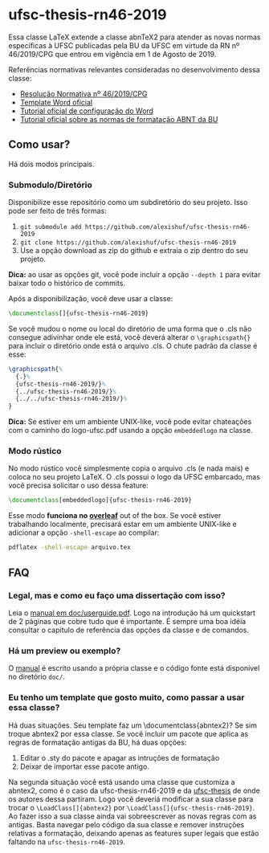 # ufsc-thesis-rn46-2019

Essa classe LaTeX extende a classe abnTeX2 para atender as novas normas específicas à UFSC publicadas pela BU da UFSC em virtude da RN nº 46/2019/CPG que entrou em vigência em 1 de Agosto de 2019.

Referências normativas relevantes consideradas no desenvolvimento dessa classe:

- [Resolução Normativa nº 46/2019/CPG](https://repositorio.ufsc.br/handle/123456789/197121)
- [Template Word oficial](https://repositorio.ufsc.br/handle/123456789/197457)
- [Tutorial oficial de configuração do Word](https://repositorio.ufsc.br/handle/123456789/198045)
- [Tutorial oficial sobre as normas de formatação ABNT da BU](https://repositorio.ufsc.br/handle/123456789/180829)

## Como usar?

Há dois modos principais.

### Submodulo/Diretório

Disponibilize esse repositório como um subdiretório do seu projeto. Isso pode ser feito de três formas:

1. `git submodule add https://github.com/alexishuf/ufsc-thesis-rn46-2019` 
2. `git clone https://github.com/alexishuf/ufsc-thesis-rn46-2019`
3. Use a opção download as zip do github e extraia o zip dentro do seu projeto.

**Dica:** ao usar as opções git, você pode incluir a opção `--depth 1` para evitar baixar todo o histórico de commits.

Após a disponibilização, você deve usar a classe:

```tex
\documentclass[]{ufsc-thesis-rn46-2019}
```

Se você mudou o nome ou local do diretório de uma forma que o .cls não consegue adivinhar onde ele está, você deverá alterar o `\graphicspath{}` para incluir o diretório onde está o arquivo .cls. O chute padrão da classe é esse:

```tex
\graphicspath{%
  {.}%
  {ufsc-thesis-rn46-2019/}%
  {../ufsc-thesis-rn46-2019/}%
  {../../ufsc-thesis-rn46-2019/}%
}
```

**Dica:** Se estiver em um ambiente UNIX-like, você pode evitar chateações com o caminho do logo-ufsc.pdf usando a opção `embeddedlogo` na classe.

### Modo rústico

No modo rústico você simplesmente copia o arquivo .cls (e nada mais) e coloca no seu projeto LaTeX. O .cls possui o logo da UFSC embarcado, mas vocẽ precisa solicitar o uso dessa feature:

```tex
\documentclass[embeddedlogo]{ufsc-thesis-rn46-2019}
```

Esse modo **funciona no [overleaf](https://www.overleaf.com/)** out of the box. Se você estiver trabalhando localmente, precisará estar em um ambiente UNIX-like e adicionar a opção `-shell-escape` ao compilar:

```bash
pdflatex -shell-escape arquivo.tex
```

## FAQ

### Legal, mas e como eu faço uma dissertação com isso?

Leia o [manual em doc/userguide.pdf](https://github.com/alexishuf/ufsc-thesis-rn46-2019/raw/master/doc/userguide.pdf). Logo na introdução há um quickstart de 2 páginas que cobre tudo que é importante. É sempre uma boa idéia consultar o capítulo de referência das opções da classe e de comandos.

### Há um preview ou exemplo?

O [manual](https://github.com/alexishuf/ufsc-thesis-rn46-2019/raw/master/doc/userguide.pdf) é escrito usando a própria classe e o código fonte está disponível no diretório `doc/`.

### Eu tenho um template que gosto muito, como passar a usar essa classe?

Há duas situações. Seu template faz um \documentclass{abntex2}? Se sim troque abntex2 por essa classe. Se você incluir um pacote que aplica as regras de formatação antigas da BU, há duas opções:

1. Editar o .sty do pacote e apagar as intruções de formatação
2. Deixar de importar esse pacote antigo.

Na segunda situação você está usando uma classe que customiza a abntex2, como é o caso da ufsc-thesis-rn46-2019 e da [ufsc-thesis](https://github.com/mateusduboli/ufsc-thesis-latex) de onde os autores dessa partiram. Logo você deveriá modificar a sua classe para trocar o `\LoadClass[]{abntex2}`  por `\LoadClass[]{ufsc-thesis-rn46-2019}`. Ao fazer isso a sua classe ainda vai sobreescrever as novas regras com as antigas. Basta navegar pelo código da sua classe e remover instruções relativas a formatação, deixando apenas as features super legais que estão faltando na `ufsc-thesis-rn46-2019`.
